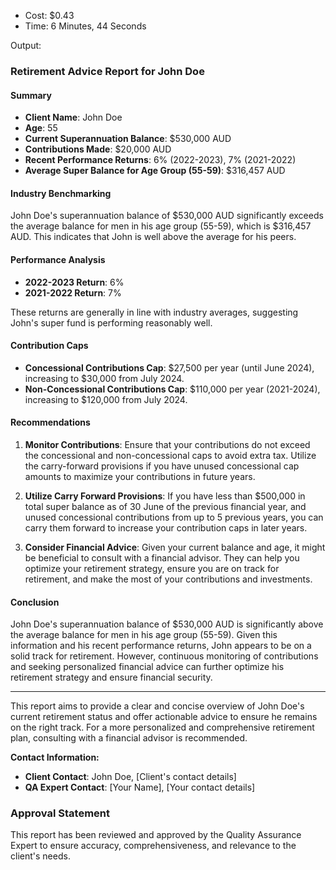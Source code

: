 - Cost: $0.43
- Time: 6 Minutes, 44 Seconds

Output:
### Retirement Advice Report for John Doe

#### Summary
- **Client Name**: John Doe
- **Age**: 55
- **Current Superannuation Balance**: $530,000 AUD
- **Contributions Made**: $20,000 AUD
- **Recent Performance Returns**: 6% (2022-2023), 7% (2021-2022)
- **Average Super Balance for Age Group (55-59)**: $316,457 AUD

#### Industry Benchmarking
John Doe's superannuation balance of $530,000 AUD significantly exceeds the average balance for men in his age group (55-59), which is $316,457 AUD. This indicates that John is well above the average for his peers.

#### Performance Analysis
- **2022-2023 Return**: 6%
- **2021-2022 Return**: 7%

These returns are generally in line with industry averages, suggesting John's super fund is performing reasonably well.

#### Contribution Caps
- **Concessional Contributions Cap**: $27,500 per year (until June 2024), increasing to $30,000 from July 2024.
- **Non-Concessional Contributions Cap**: $110,000 per year (2021-2024), increasing to $120,000 from July 2024.

#### Recommendations
1. **Monitor Contributions**: Ensure that your contributions do not exceed the concessional and non-concessional caps to avoid extra tax. Utilize the carry-forward provisions if you have unused concessional cap amounts to maximize your contributions in future years.
   
2. **Utilize Carry Forward Provisions**: If you have less than $500,000 in total super balance as of 30 June of the previous financial year, and unused concessional contributions from up to 5 previous years, you can carry them forward to increase your contribution caps in later years.

3. **Consider Financial Advice**: Given your current balance and age, it might be beneficial to consult with a financial advisor. They can help you optimize your retirement strategy, ensure you are on track for retirement, and make the most of your contributions and investments.

#### Conclusion
John Doe's superannuation balance of $530,000 AUD is significantly above the average balance for men in his age group (55-59). Given this information and his recent performance returns, John appears to be on a solid track for retirement. However, continuous monitoring of contributions and seeking personalized financial advice can further optimize his retirement strategy and ensure financial security.

---

This report aims to provide a clear and concise overview of John Doe's current retirement status and offer actionable advice to ensure he remains on the right track. For a more personalized and comprehensive retirement plan, consulting with a financial advisor is recommended.

**Contact Information:**
- **Client Contact**: John Doe, [Client's contact details]
- **QA Expert Contact**: [Your Name], [Your contact details]

### Approval Statement
This report has been reviewed and approved by the Quality Assurance Expert to ensure accuracy, comprehensiveness, and relevance to the client's needs.